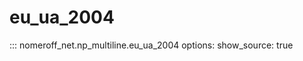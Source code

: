 # eu_ua_2004
::: nomeroff_net.np_multiline.eu_ua_2004
        options:
            show_source: true